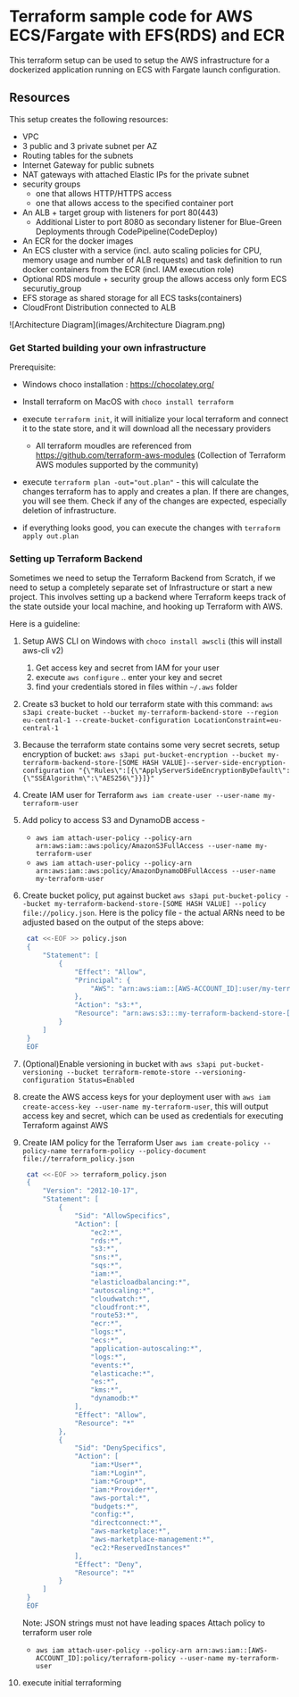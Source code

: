 # Terraform sample code for AWS ECS/Fargate with EFS(RDS) and ECR

This terraform setup can be used to setup the AWS infrastructure
for a dockerized application running on ECS with Fargate launch
configuration.

## Resources

This setup creates the following resources:

- VPC
- 3 public and 3 private subnet per AZ
- Routing tables for the subnets
- Internet Gateway for public subnets
- NAT gateways with attached Elastic IPs for the private subnet
- security groups
  - one that allows HTTP/HTTPS access
  - one that allows access to the specified container port
- An ALB + target group with listeners for port 80(443)
  - Additional Lister to port 8080 as secondary listener for Blue-Green Deployments through CodePipeline(CodeDeploy)
- An ECR for the docker images
- An ECS cluster with a service (incl. auto scaling policies for CPU, memory usage and number of ALB requests)
  and task definition to run docker containers from the ECR (incl. IAM execution role)
- Optional RDS module + security group the allows access only form ECS securutiy_group
- EFS storage as shared storage for all ECS tasks(containers)
- CloudFront Distribution connected to ALB

![Architecture Diagram](images/Architecture Diagram.png)

### Get Started building your own infrastructure
Prerequisite:
 - Windows choco installation : https://chocolatey.org/

- Install terraform on MacOS with `choco install terraform`
- execute `terraform init`, it will initialize your local terraform and connect it to the state store, and it will download all the necessary providers
  - All terraform moudles are referenced from https://github.com/terraform-aws-modules (Collection of Terraform AWS modules supported by the community)

- execute `terraform plan -out="out.plan"` - this will calculate the changes terraform has to apply and creates a plan. If there are changes, you will see them. Check if any of the changes are expected, especially deletion of infrastructure.
- if everything looks good, you can execute the changes with `terraform apply out.plan`

### Setting up Terraform Backend

Sometimes we need to setup the Terraform Backend from Scratch, if we need to setup a completely separate set of Infrastructure or start a new project. This involves setting up a backend where Terraform keeps track of the state outside your local machine, and hooking up Terraform with AWS.


Here is a guideline:
1. Setup AWS CLI on Windows with `choco install awscli` (this will install aws-cli v2)
   1. Get access key and secret from IAM for your user
   1. execute `aws configure` .. enter your key and secret
   1. find your credentials stored in files within `~/.aws` folder
1. Create s3 bucket to hold our terraform state with this command: `aws s3api create-bucket --bucket my-terraform-backend-store --region eu-central-1 --create-bucket-configuration LocationConstraint=eu-central-1`
1. Because the terraform state contains some very secret secrets, setup encryption of bucket: `aws s3api put-bucket-encryption --bucket my-terraform-backend-store-[SOME HASH VALUE]--server-side-encryption-configuration "{\"Rules\":[{\"ApplyServerSideEncryptionByDefault\":{\"SSEAlgorithm\":\"AES256\"}}]}"`
1. Create IAM user for Terraform `aws iam create-user --user-name my-terraform-user`
1. Add policy to access S3 and DynamoDB access -

   - `aws iam attach-user-policy --policy-arn arn:aws:iam::aws:policy/AmazonS3FullAccess --user-name my-terraform-user`
   - `aws iam attach-user-policy --policy-arn arn:aws:iam::aws:policy/AmazonDynamoDBFullAccess --user-name my-terraform-user`

1. Create bucket policy, put against bucket `aws s3api put-bucket-policy --bucket my-terraform-backend-store-[SOME HASH VALUE] --policy file://policy.json`. Here is the policy file - the actual ARNs need to be adjusted based on the output of the steps above:

   ```sh
    cat <<-EOF >> policy.json
    {
        "Statement": [
            {
                "Effect": "Allow",
                "Principal": {
                    "AWS": "arn:aws:iam::[AWS-ACCOUNT_ID]:user/my-terraform-user"
                },
                "Action": "s3:*",
                "Resource": "arn:aws:s3:::my-terraform-backend-store-[SOME HASH VALUE]"
            }
        ]
    }
    EOF
   ```

1. (Optional)Enable versioning in bucket with `aws s3api put-bucket-versioning --bucket terraform-remote-store --versioning-configuration Status=Enabled`
1. create the AWS access keys for your deployment user with `aws iam create-access-key --user-name my-terraform-user`, this will output access key and secret, which can be used as credentials for executing Terraform against AWS 
1. Create IAM policy for the Terraform User `aws iam create-policy --policy-name terraform-policy --policy-document file://terraform_policy.json`
   ```sh
    cat <<-EOF >> terraform_policy.json
    {
        "Version": "2012-10-17",
        "Statement": [
            {
                "Sid": "AllowSpecifics",
                "Action": [
                    "ec2:*",
                    "rds:*",
                    "s3:*",
                    "sns:*",
                    "sqs:*",
                    "iam:*",
                    "elasticloadbalancing:*",
                    "autoscaling:*",
                    "cloudwatch:*",
                    "cloudfront:*",
                    "route53:*",
                    "ecr:*",
                    "logs:*",
                    "ecs:*",
                    "application-autoscaling:*",
                    "logs:*",
                    "events:*",
                    "elasticache:*",
                    "es:*",
                    "kms:*",
                    "dynamodb:*"
                ],
                "Effect": "Allow",
                "Resource": "*"
            },
            {
                "Sid": "DenySpecifics",
                "Action": [
                    "iam:*User*",
                    "iam:*Login*",
                    "iam:*Group*",
                    "iam:*Provider*",
                    "aws-portal:*",
                    "budgets:*",
                    "config:*",
                    "directconnect:*",
                    "aws-marketplace:*",
                    "aws-marketplace-management:*",
                    "ec2:*ReservedInstances*"
                ],
                "Effect": "Deny",
                "Resource": "*"
            }
        ]
    }
    EOF
   ```
   Note: JSON strings must not have leading spaces
Attach policy to terraform user role   
   - `aws iam attach-user-policy --policy-arn arn:aws:iam::[AWS-ACCOUNT_ID]:policy/terraform-policy --user-name my-terraform-user`
1. execute initial terraforming





